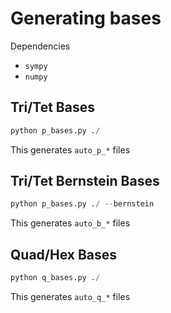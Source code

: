 # Generating bases

Dependencies

- `sympy`
- `numpy`

## Tri/Tet Bases

```python
python p_bases.py ./
```

This generates `auto_p_*` files

## Tri/Tet Bernstein Bases

```python
python p_bases.py ./ --bernstein
```

This generates `auto_b_*` files

## Quad/Hex Bases

```python
python q_bases.py ./
```

This generates `auto_q_*` files
